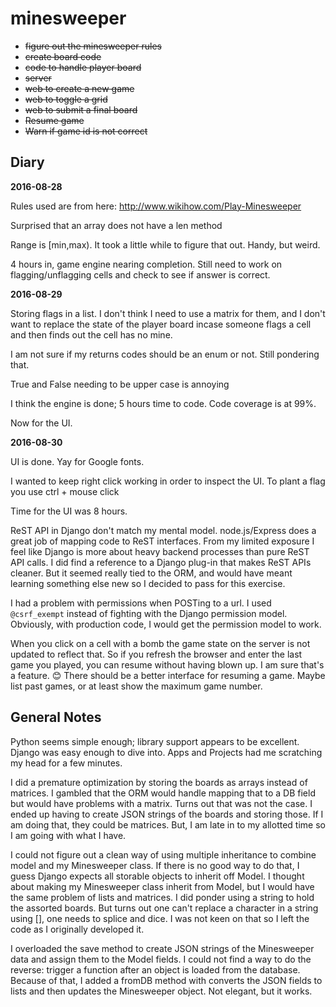 # minesweeper

* ~~figure out the minesweeper rules~~
* ~~create board code~~
* ~~code to handle player board~~
* ~~server~~
* ~~web to create a new game~~
* ~~web to toggle a grid~~
* ~~web to submit a final board~~
* ~~Resume game~~
* ~~Warn if game id is not correct~~

## Diary

**2016-08-28**

Rules used are from here: http://www.wikihow.com/Play-Minesweeper

Surprised that an array does not have a len method

Range is [min,max). It took a little while to figure that out. Handy, but weird.

4 hours in, game engine nearing completion. Still need to work on flagging/unflagging cells and check to see if answer is correct.

**2016-08-29**

Storing flags in a list. I don't think I need to use a matrix for them, and I don't want to replace the state of the player board incase someone flags a cell and then finds out the cell has no mine.

I am not sure if my returns codes should be an enum or not. Still pondering that.

True and False needing to be upper case is annoying

I think the engine is done; 5 hours time to code. Code coverage is at 99%.

Now for the UI.

**2016-08-30**

UI is done. Yay for Google fonts.

I wanted to keep right click working in order to inspect the UI. To plant a flag you use ctrl + mouse click

Time for the UI was 8 hours.

ReST API in Django don't match my mental model. node.js/Express does a great
job of mapping code to ReST interfaces. From my limited exposure I feel like
Django is more about heavy backend processes than pure ReST API calls. I did
find a reference to a Django plug-in that makes ReST APIs cleaner. But it
seemed really tied to the ORM, and would have meant learning something else
new so I decided to pass for this exercise.

I had a problem with permissions when POSTing to a url. I used ```@csrf_exempt```
instead of fighting with the Django permission model. Obviously, with production
code, I would get the permission model to work.

When you click on a cell with a bomb the game state on the server is not
updated to reflect that. So if you refresh the browser and enter the 
last game you played, you can resume without having blown up. I am 
sure that's a feature. :blush: There should be a better interface for
resuming a game. Maybe list past games, or at least show the maximum game number.

## General Notes

Python seems simple enough; library support appears to be excellent. Django was easy
enough to dive into. Apps and Projects had me scratching my head for a few minutes.

I did a premature optimization by storing the boards as arrays instead of matrices. 
I gambled that the ORM would handle mapping that to a DB field but would have
problems with a matrix. Turns out that was not the case. I ended up having to 
create JSON strings of the boards and storing those. If I am doing that, they could
be matrices. But, I am late in to my allotted time so I am going with what I have.

I could not figure out a clean way of using multiple inheritance to combine model 
and my Minesweeper class. If there is no good way to do that, I guess Django expects
all storable objects to inherit off Model. I thought about making my Minesweeper class
inherit from Model, but I would have the same problem of lists and matrices. I did
ponder using a string to hold the assorted boards. But turns out one can't replace
a character in a string using [], one needs to splice and dice. I was not keen on
that so I left the code as I originally developed it.

I overloaded the save method to create JSON strings of the Minesweeper data and
assign them to the Model fields. I could not find a way to do the reverse: trigger
a function after an object is loaded from the database. Because of that, I added
a fromDB method with converts the JSON fields to lists and then updates the
Minesweeper object. Not elegant, but it works.
